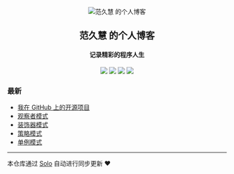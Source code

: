 <p align="center"><img alt="范久慧 的个人博客" src="https://static.b3log.org/images/brand/solo-32.png"></p><h2 align="center">
范久慧 的个人博客
</h2>

<h4 align="center">记录精彩的程序人生</h4>
<p align="center"><a title="范久慧 的个人博客" target="_blank" href="https://github.com/jiuhui/solo-blog"><img src="https://img.shields.io/github/last-commit/jiuhui/solo-blog.svg?style=flat-square&color=FF9900"></a>
<a title="GitHub repo size in bytes" target="_blank" href="https://github.com/jiuhui/solo-blog"><img src="https://img.shields.io/github/repo-size/jiuhui/solo-blog.svg?style=flat-square"></a>
<a title="Solo Version" target="_blank" href="https://github.com/b3log/solo/releases"><img src="https://img.shields.io/badge/solo-3.6.6-f1e05a.svg?style=flat-square&color=blueviolet"></a>
<a title="Hits" target="_blank" href="https://github.com/b3log/hits"><img src="https://hits.b3log.org/jiuhui/solo-blog.svg"></a></p>

### 最新

* [我在 GitHub 上的开源项目](http://java9hui.com/solo/my-github-repos)
* [观察者模式](http://java9hui.com/solo/articles/2019/11/03/1572780759019.html)
* [装饰器模式](http://java9hui.com/solo/articles/2019/11/03/1572779904474.html)
* [ 策略模式](http://java9hui.com/solo/articles/2019/11/02/1572698977567.html)
* [单例模式](http://java9hui.com/solo/articles/2019/11/02/1572698760137.html)



---

本仓库通过 [Solo](https://github.com/b3log/solo) 自动进行同步更新 ❤️ 